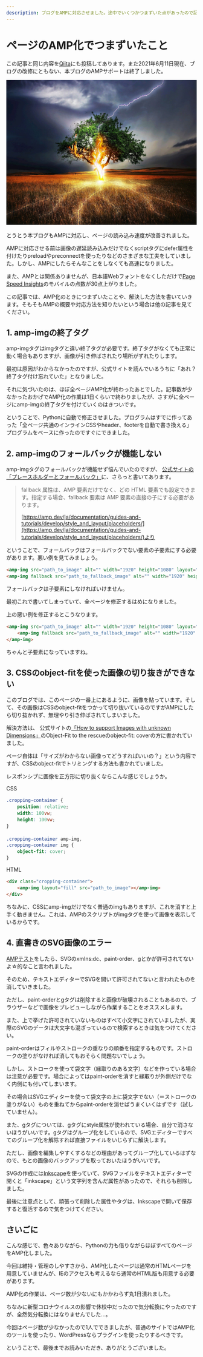 ```yaml
---
description: ブログをAMPに対応させました。途中でいくつかつまずいた点があったので記事にします。
---
```


# ページのAMP化でつまずいたこと

<info-block>
        この記事と同じ内容を<a href="https://qiita.com/Robot-Inventor/items/9dfd2f4d0a674e43150f">Qiita</a>にも投稿してあります。また2021年6月11日現在、ブログの改修にともない、本ブログのAMPサポートは終了しました。
</info-block>

![木に雷が落ちている画像](flash-845848_1920.jpg)

とうとう本ブログもAMPに対応し、ページの読み込み速度が改善されました。

AMPに対応させる前は画像の遅延読み込みだけでなくscriptタグにdefer属性を付けたりpreloadやpreconnectを使ったりなどのさまざまな工夫をしていました。しかし、AMPにしたらそんなことをしなくても高速になりました。

また、AMPとは関係ありませんが、日本語Webフォントをなくしただけで[Page Speed Insights](https://developers.google.com/speed/pagespeed/insights/?hl=JA)のモバイルの点数が30点上がりました。

この記事では、AMP化のときにつまずいたことや、解決した方法を書いていきます。そもそもAMPの概要や対応方法を知りたいという場合は他の記事を見てください。

## 1. amp-imgの終了タグ

amp-imgタグはimgタグと違い終了タグが必要です。終了タグがなくても正常に動く場合もありますが、画像が引き伸ばされたり場所がずれたりします。

最初は原因がわからなかったのですが、公式サイトを読んでいるうちに「あれ？終了タグ付け忘れていた」となりました。

それに気づいたのは、ほぼ全ページAMP化が終わったあとでした。記事数が少なかったおかげでAMP化の作業は1日くらいで終わりましたが、さすがに全ページにamp-imgの終了タグを付けていくのはきついです。

ということで、Pythonに自動で修正させました。プログラムはすでに作ってあった「全ページ共通のインラインCSSやheader、footerを自動で書き換える」プログラムをベースに作ったのですぐにできました。

## 2. amp-imgのフォールバックが機能しない

amp-imgタグのフォールバックが機能せず悩んでいたのですが、 [公式サイトの「プレースホルダーとフォールバック」](https://amp.dev/ja/documentation/guides-and-tutorials/develop/style_and_layout/placeholders/#%E3%83%95%E3%82%A9%E3%83%BC%E3%83%AB%E3%83%90%E3%83%83%E3%82%AF)に、さらっと書いてあります。

> fallback 属性は、AMP 要素だけでなく、どの HTML 要素でも設定できます。指定する場合、fallback 要素は AMP 要素の直接の子にする必要があります。
>
> [https://amp.dev/ja/documentation/guides-and-tutorials/develop/style_and_layout/placeholders/](https://amp.dev/ja/documentation/guides-and-tutorials/develop/style_and_layout/placeholders/)より

ということで、フォールバックはフォールバックでない要素の子要素にする必要があります。悪い例を見てみましょう。

```html
<amp-img src="path_to_image" alt="" width="1920" height="1080" layout="responsive"></amp-img>
<amp-img fallback src="path_to_fallback_image" alt="" width="1920" height="1080" layout="responsive"></amp-img>
```

フォールバックは子要素にしなければいけません。

最初これで書いてしまっていて、全ページを修正するはめになりました。

上の悪い例を修正するとこうなります。

```html
<amp-img src="path_to_image" alt="" width="1920" height="1080" layout="responsive">
    <amp-img fallback src="path_to_fallback_image" alt="" width="1920" height="1080" layout="responsive"></amp-img>
</amp-img>
```

ちゃんと子要素になっていますね。

## 3. CSSのobject-fitを使った画像の切り抜きができない

このブログでは、このページの一番上にあるように、画像を貼っています。そして、その画像はCSSのobject-fitをつかって切り抜いているのですがAMPにしたら切り抜かれず、無理やり引き伸ばされてしまいました。

解決方法は、 公式サイトの[「How to support Images with unknown Dimensions」](https://amp.dev/documentation/examples/style-layout/how_to_support_images_with_unknown_dimensions/#object-fit-to-the-rescue)のObject-Fit to the rescueのobject-fit: coverの方に書かれていました。

ページ自体は「サイズがわからない画像ってどうすればいいの？」という内容ですが、CSSのobject-fitでトリミングする方法も書かれていました。

レスポンシブに画像を正方形に切り抜くならこんな感じでしょうか。

CSS

```css
.cropping-container {
    position: relative;
    width: 100vw;
    height: 100vw;
}

.cropping-container amp-img,
.cropping-container img {
    object-fit: cover;
}
```

HTML

```html
<div class="cropping-container">
    <amp-img layout="fill" src="path_to_image"></amp-img>
</div>
```

ちなみに、CSSにamp-imgだけでなく普通のimgもありますが、これを消すと上手く動きません。これは、AMPのスクリプトがimgタグを使って画像を表示しているからです。

## 4. 直書きのSVG画像のエラー

[AMPテスト](https://search.google.com/test/amp?hl=JA)をしたら、SVGのxmlns:dc、paint-order、gとかが許可されてないよ☆的なこと言われました。

そのため、テキストエディターでSVGを開いて許可されてないと言われたものを消していきました。

ただし、paint-orderとgタグは削除すると画像が破壊されることもあるので、ブラウザーなどで画像をプレビューしながら作業することをオススメします。

また、上で挙げた許可されていないものはすべて小文字にされていましたが、実際のSVGのデータは大文字も混ざっているので検索するときは気をつけてください。

paint-orderはフィルやストロークの重なりの順番を指定するものです。ストロークの塗りがなければ消してもおそらく問題ないでしょう。

しかし、ストロークを使って袋文字（縁取りのある文字）などを作っている場合は注意が必要です。場合によってはpaint-orderを消すと縁取りが外側だけでなく内側にも付いてしまいます。

その場合はSVGエディターを使って袋文字の上に袋文字でない（＝ストロークの塗りがない）ものを重ねてからpaint-orderを消せばうまくいくはずです（試していません）。

また、gタグについては、gタグにstyle属性が使われている場合、自分で消さないほうがいいです。gタグはグループ化をしているので、SVGエディターですべてのグループ化を解除すれば直接ファイルをいじらずに解決します。

ただし、画像を編集しやすくするなどの理由があってグループ化しているはずなので、もとの画像のバックアップを取っておいたほうがいいです。

SVGの作成には[Inkscape](https://inkscape.org/)を使っていて、SVGファイルをテキストエディターで開くと「inkscape」という文字列を含んだ属性があったので、それらも削除しました。

最後に注意点として、頑張って削除した属性やタグは、Inkscapeで開いて保存すると復活するので気をつけてください。

## さいごに

こんな感じで、色々ありながら、Pythonの力も借りながらほぼすべてのページをAMP化しました。

今回は維持・管理のしやすさから、AMP化したページは通常のHTMLページを用意していませんが、IEのアクセスも考えるなら通常のHTML版も用意する必要があります。

AMP化の作業は、ページ数が少ないにもかかわらず丸1日潰れました。

ちなみに新型コロナウイルスの影響で休校中だったので気分転換にやったのですが、全然気分転換にはなりませんでした...。

今回はページ数が少なかったので1人でできましたが、普通のサイトではAMP化のツールを使ったり、WordPressならプラグインを使ったりするべきです。

ということで、最後までお読みいただき、ありがとうございました。
